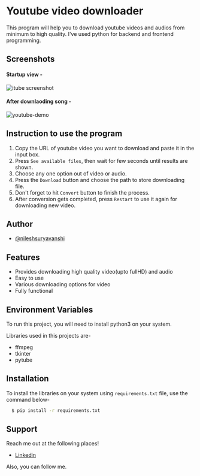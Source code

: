# Youtube video downloader 
This program will help you to download youtube videos and audios from minimum to high quality. I've used python for backend and frontend programming.

## Screenshots
#### Startup view -
![itube screenshot](https://user-images.githubusercontent.com/77235287/104356155-9bc3f000-5531-11eb-8753-ab0dfd58104f.png)

#### After downlaoding song -
![youtube-demo](https://user-images.githubusercontent.com/77235287/105701058-c188c600-5f2f-11eb-85b0-b833bba51da4.png)


## Instruction to use the program
1. Copy the URL of youtube video you want to download and paste it in the input box.
2. Press `See available files`, then wait for few seconds until results are shown.
3. Choose any one option out of video or audio.
4. Press the `Download` button and choose the path to store downloading file.
5. Don't forget to hit `Convert` button to finish the process.
6. After conversion gets completed, press `Restart` to use it again for downloading new video.

## Author
- [@nileshsuryavanshi](https://www.github.com/nileshsuryavanshi)

  
## Features
- Provides downloading high quality video(upto fullHD) and audio
- Easy to use
- Various downloading options for video
- Fully functional

  
## Environment Variables
To run this project, you will need to install python3 on your system.

Libraries used in this projects are-
- ffmpeg
- tkinter
- pytube


  
## Installation 
To install the libraries on your system using `requirements.txt` file, use the command below-

```bash 
  $ pip install -r requirements.txt
```
    
## Support

Reach me out at the following places!
- [Linkedin](https://www.linkedin.com/in/nilesh-kumar-suryavanshi-26b251206)

Also, you can follow me.
